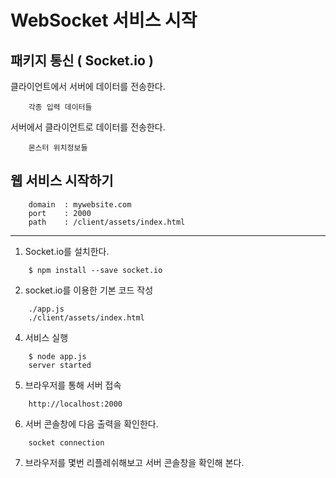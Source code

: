 # WebSocket 서비스 시작

## 패키지 통신 ( Socket.io )
클라이언트에서 서버에 데이터를 전송한다.
```
    각종 입력 데이터들
```
서버에서 클라이언트로 데이터를 전송한다.
```
    몬스터 위치정보들
```

## 웹 서비스 시작하기
```
    domain  : mywebsite.com
    port    : 2000
    path    : /client/assets/index.html
```

---

1. Socket.io를 설치한다.
```node
    $ npm install --save socket.io
```
2. socket.io를 이용한 기본 코드 작성
```
    ./app.js
    ./client/assets/index.html
```
4. 서비스 실행
```
    $ node app.js
    server started
```
5. 브라우저를 통해 서버 접속
```
    http://localhost:2000
```
6. 서버 콘솔창에 다음 출력을 확인한다.
```
    socket connection
```
7. 브라우저를 몇번 리플레쉬해보고 서버 콘솔창을 확인해 본다.

